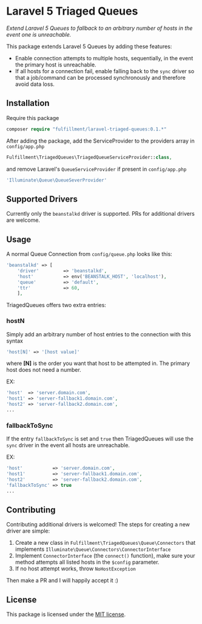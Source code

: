 # Laravel 5 Triaged Queues

*Extend Laravel 5 Queues to fallback to an arbitrary number of hosts in the event one is unreachable.*

This package extends Laravel 5 Queues by adding these features:

* Enable connection attempts to multiple hosts, sequentially, in the event the primary host is unreachable.
* If all hosts for a connection fail, enable falling back to the `sync` driver so that a job/command can be processed synchronously and therefore avoid data loss.

## Installation

Require this package  

```php
composer require "fulfillment/laravel-triaged-queues:0.1.*"
```

After adding the package, add the ServiceProvider to the providers array in `config/app.php`

```php
Fulfillment\TriagedQueues\TriagedQueueServiceProvider::class,
```

and remove Laravel's `QueueServiceProvider` if present in  `config/app.php`

```php
'Illuminate\Queue\QueueSeverProvider'
```

## Supported Drivers

Currently only the `beanstalkd` driver is supported. PRs for additional drivers are welcome.

## Usage

A normal Queue Connection from `config/queue.php` looks like this:

```php
'beanstalkd' => [
    'driver'         => 'beanstalkd',
    'host'           => env('BEANSTALK_HOST', 'localhost'),
    'queue'          => 'default',
    'ttr'            => 60,
    ],
```

TriagedQueues offers two extra entries:

### hostN

Simply add an arbitrary number of host entries to the connection with this syntax

```php
'host[N]' => '[host value]'
```

where **[N]** is the order you want that host to be attempted in. The primary host does not need a number.

EX:

```php
'host'  => 'server.domain.com',
'host1' => 'server-fallback1.domain.com',
'host2' => 'server-fallback2.domain.com',
...
```

### fallbackToSync

If the entry `fallbackToSync` is set and `true` then TriagedQueues will use the `sync` driver in the event all hosts are unreachable.

EX:

```php
'host'           => 'server.domain.com',
'host1'          => 'server-fallback1.domain.com',
'host2'          => 'server-fallback2.domain.com',
'fallbackToSync' => true
...
```

## Contributing

Contributing additional drivers is welcomed! The steps for creating a new driver are simple:

1. Create a new class in `Fulfillment\TriagedQueues\Queue\Connectors` that implements `Illuminate\Queue\Connectors\ConnectorInterface`
2. Implement `ConnectorInterface` (the `connect()` function), make sure your method attempts all listed hosts in the `$config` parameter.
3. If no host attempt works, throw `NoHostException`

Then make a PR and I will happily accept it :)

## License

This package is licensed under the [MIT license](https://github.com/Fulfillment-dot-com/laravel-triaged-queues/blob/master/LICENSE.txt).